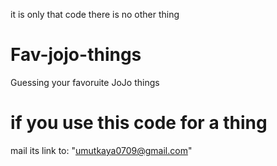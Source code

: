 it is only that code there is no other thing
# Fav-jojo-things
Guessing your favoruite JoJo things
# if you use this code for a thing
mail its link to: "umutkaya0709@gmail.com"
